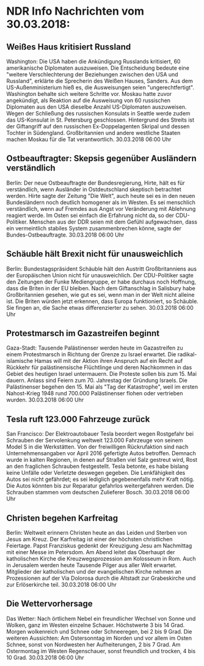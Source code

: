 # NDR Info Nachrichten vom 30.03.2018:


## Weißes Haus kritisiert Russland
Washington: Die USA haben die Ankündigung Russlands kritisiert, 60 amerikanische Diplomaten auszuweisen. Die Entscheidung bedeute eine "weitere Verschlechterung der Beziehungen zwischen den USA und Russland", erklärte die Sprecherin des Weißen Hauses, Sanders. Aus dem US-Außenministerium hieß es, die Ausweisungen seien "ungerechtfertigt". Washington behalte sich weitere Schritte vor. Moskau hatte zuvor angekündigt, als Reaktion auf die Ausweisung von 60 russischen Diplomaten aus den USA dieselbe Anzahl US-Diplomaten auszuweisen. Wegen der Schließung des russischen Konsulats in Seattle werde zudem das US-Konsulat in St. Petersburg geschlossen. Hintergrund des Streits ist der Giftangriff auf den russischen Ex-Doppelagenten Skripal und dessen Tochter in Südengland. Großbritannien und andere westliche Staaten machen Moskau für die Tat verantwortlich. 30.03.2018 06:00 Uhr 

## Ostbeauftragter: Skepsis gegenüber Ausländern verständlich
Berlin: Der neue Ostbeauftragte der Bundesregierung, Hirte, hält es für verständlich, wenn Ausländer in Ostdeutschland skeptisch betrachtet werden. Hirte sagte der Zeitung "Die Welt", auch heute sei es in den neuen Bundesländern noch deutlich homogener als im Westen. Es sei menschlich verständlich, wenn auf Fremdes aus Angst vor Veränderung mit Ablehnung reagiert werde. Im Osten sei einfach die Erfahrung nicht da, so der CDU-Politiker. Menschen aus der DDR seien mit dem Gefühl aufgewachsen, dass ein vermeintlich stabiles System zusammenbrechen könne, sagte der Bundes-Ostbeauftragte. 30.03.2018 06:00 Uhr 

## Schäuble hält Brexit nicht für unausweichlich
Berlin: Bundestagspräsident Schäuble hält den Austritt Großbritanniens aus der Europäischen Union nicht für unausweichlich. Der CDU-Politiker sagte den Zeitungen der Funke Mediengruppe, er habe durchaus noch Hoffnung, dass die Briten in der EU bleiben. Nach dem Giftanschlag in Salisbury habe Großbritannien gesehen, wie gut es sei, wenn man in der Welt nicht alleine ist. Die Briten würden jetzt erkennen, dass Europa funktioniert, so Schäuble. Sie fingen an, die Sache etwas differenzierter zu sehen. 30.03.2018 06:00 Uhr 

## Protestmarsch im Gazastreifen beginnt
Gaza-Stadt: Tausende Palästinenser werden heute im Gazastreifen zu einem Protestmarsch in Richtung der Grenze zu Israel erwartet. Die radikal-islamische Hamas will mit der Aktion ihren Anspruch auf ein Recht auf Rückkehr für palästinensische Flüchtlinge und deren Nachkommen in das Gebiet des heutigen Israel untermauern. Die Proteste sollen bis zum 15. Mai dauern. Anlass sind Feiern zum 70. Jahrestag der Gründung Israels. Die Palästinenser begehen den 15. Mai als "Tag der  Katastrophe", weil im ersten Nahost-Krieg 1948 rund 700.000 Palästinenser flohen oder vertrieben wurden. 30.03.2018 06:00 Uhr 

## Tesla ruft 123.000 Fahrzeuge zurück
San Francisco: Der Elektroautobauer Tesla beordert wegen Rostgefahr bei Schrauben der Servolenkung weltweit 123.000 Fahrzeuge von seinem Model S in die Werkstätten. Von der freiwilligen Rückrufaktion sind nach Unternehmensangaben vor April 2016 gefertigte Autos betroffen. Demnach wurde in kalten Regionen, in denen auf Straßen viel Salz gestreut wird, Rost an den fraglichen Schrauben festgestellt. Tesla betonte, es habe bislang keine Unfälle oder Verletzte deswegen gegeben. Die Lenkfähigkeit des Autos sei nicht gefährdet; es sei lediglich gegebenenfalls mehr Kraft nötig. Die Autos könnten bis zur Reparatur gefahrlos weitergefahren werden. Die Schrauben stammen vom deutschen Zulieferer Bosch. 30.03.2018 06:00 Uhr 

## Christen begehen Karfreitag
Berlin: Weltweit erinnern Christen heute an das Leiden und Sterben von Jesus am Kreuz. Der Karfreitag ist einer der höchsten christlichen Feiertage. Papst Franziskus gedenkt der Kreuzigung Jesu am Nachmittag mit einer Messe im Petersdom. Am Abend leitet das Oberhaupt der katholischen Kirche die Kreuzwegsprozession am Kolosseum in Rom. Auch in Jerusalem werden heute Tausende Pilger aus aller Welt erwartet. Mitglieder der katholischen und der evangelischen Kirche nehmen an Prozessionen auf der Via Dolorosa durch die Altstadt zur Grabeskirche und zur Erlöserkirche teil. 30.03.2018 06:00 Uhr 

## Die Wettervorhersage
Das Wetter: Nach örtlichem Nebel ein freundlicher Wechsel von Sonne und Wolken, ganz im Westen einzelne Schauer. Höchstwerte 3 bis 14 Grad. Morgen wolkenreich und Schnee oder Schneeregen, bei 2 bis 9 Grad. Die weiteren Aussichten: Am Ostersonntag im Norden und vor allem im Osten Schnee, sonst von Nordwesten her Aufheiterungen, 2 bis 7 Grad. Am Ostermontag im Westen Regenschauer, sonst freundlich und trocken, 4 bis 10 Grad. 30.03.2018 06:00 Uhr 
